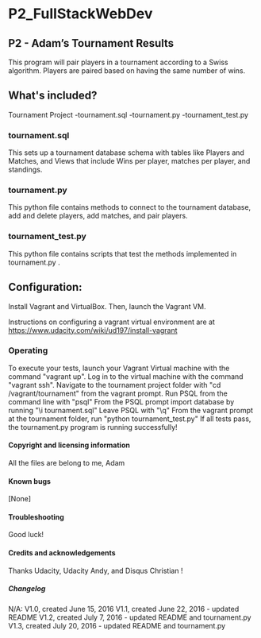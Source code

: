 # P2_FullStackWebDev

## P2 - Adam’s Tournament Results
This program will pair players in a tournament according to a Swiss algorithm.
Players are paired based on having the same number of wins.

## What's included?
Tournament Project
-tournament.sql
-tournament.py
-tournament_test.py

### tournament.sql
This sets up a tournament database schema with tables like
Players and Matches, and Views that include Wins per player,
matches per player, and standings.

### tournament.py
This python file contains methods to connect to the tournament
database, add and delete players, add matches, and pair players.

### tournament_test.py
This python file contains scripts that test the methods implemented in tournament.py .

## Configuration:
Install Vagrant and VirtualBox.
Then, launch the Vagrant VM.

Instructions on configuring a vagrant virtual environment are at
https://www.udacity.com/wiki/ud197/install-vagrant

### Operating
To execute your tests, launch your Vagrant Virtual machine with the command "vagrant up".
Log in to the virtual machine with the command "vagrant ssh".
Navigate to the tournament project folder with "cd /vagrant/tournament" from the vagrant prompt.
Run PSQL from the command line with "psql"
From the PSQL prompt import database by running "\i tournament.sql"
Leave PSQL with "\q"
From the vagrant prompt at the tournament folder, run "python tournament_test.py"
If all tests pass, the tournament.py program is running successfully!


#### Copyright and licensing information
All the files are belong to me, Adam

#### Known bugs
[None]

#### Troubleshooting
Good luck!

#### Credits and acknowledgements
Thanks Udacity, Udacity Andy, and Disqus Christian !

##### Changelog
N/A: V1.0, created June 15, 2016
V1.1, created June 22, 2016 - updated README
V1.2, created July 7, 2016 - updated README and tournament.py
V1.3, created July 20, 2016 - updated README and tournament.py